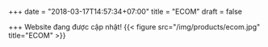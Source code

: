 +++
date = "2018-03-17T14:57:34+07:00"
title = "ECOM"
draft = false

+++
Website đang được cập nhật!
{{< figure src="/img/products/ecom.jpg" title="ECOM" >}}